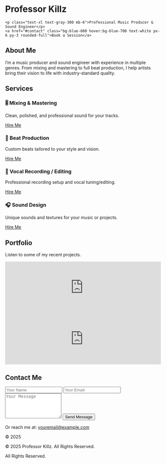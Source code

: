  <!DOCTYPE html>
<html lang="en">
<head>
  <meta charset="UTF-8">
  <meta name="viewport" content="width=device-width, initial-scale=1.0">
  <title>Music Producer & Sound Engineer</title>
  <script src="https://cdn.tailwindcss.com"></script>
</head>
<body class="bg-gray-900 text-white font-sans">

  <!-- Header / Hero -->
<h1 class="text-5xl font-bold mb-4">Professor Killz</h1>

    <p class="text-xl text-gray-300 mb-6">Professional Music Producer & Sound Engineer</p>
    <a href="#contact" class="bg-blue-600 hover:bg-blue-700 text-white px-6 py-3 rounded-full">Book a Session</a>
  </section><style>
  .neon-text {
    font-family: 'Orbitron', sans-serif;
    color: #0ff;
    text-shadow:
      0 0 5px #0ff,
      0 0 10px #0ff,
      0 0 20px #0ff,
      0 0 40px #0ff;
  }
</style><style>
  .neon-text {
    font-family: 'Orbitron', sans-serif;
    color: #0ff;
    text-shadow:
      0 0 5px #0ff,
      0 0 10px #0ff,
      0 0 20px #0ff,
      0 0 40px #0ff;
  }
</style>



  <!-- About -->
  <section id="about" class="py-20 px-6 max-w-4xl mx-auto text-center">
    <h2 class="text-3xl font-bold mb-6">About Me</h2>
    <p class="text-gray-300 leading-relaxed">I’m a music producer and sound engineer with experience in multiple genres. From mixing and mastering to full beat production, I help artists bring their vision to life with industry-standard quality.</p>
  </section>

  <!-- Services -->
  <section id="services" class="py-20 bg-gray-800 px-6">
    <h2 class="text-3xl font-bold text-center mb-10">Services</h2>
    <div class="grid md:grid-cols-2 gap-8 max-w-5xl mx-auto">
      <div class="bg-gray-700 p-6 rounded-2xl shadow">
        <h3 class="text-xl font-semibold mb-2">🎚️ Mixing & Mastering</h3>
        <p class="text-gray-300 mb-4">Clean, polished, and professional sound for your tracks.</p>
        <a href="#contact" class="text-blue-400 hover:underline">Hire Me</a>
      </div>
      <div class="bg-gray-700 p-6 rounded-2xl shadow">
        <h3 class="text-xl font-semibold mb-2">🎵 Beat Production</h3>
        <p class="text-gray-300 mb-4">Custom beats tailored to your style and vision.</p>
        <a href="#contact" class="text-blue-400 hover:underline">Hire Me</a>
      </div>
      <div class="bg-gray-700 p-6 rounded-2xl shadow">
        <h3 class="text-xl font-semibold mb-2">🎤 Vocal Recording / Editing</h3>
        <p class="text-gray-300 mb-4">Professional recording setup and vocal tuning/editing.</p>
        <a href="#contact" class="text-blue-400 hover:underline">Hire Me</a>
      </div>
      <div class="bg-gray-700 p-6 rounded-2xl shadow">
        <h3 class="text-xl font-semibold mb-2">🎧 Sound Design</h3>
        <p class="text-gray-300 mb-4">Unique sounds and textures for your music or projects.</p>
        <a href="#contact" class="text-blue-400 hover:underline">Hire Me</a>
      </div>
    </div>
  </section>

  <!-- Portfolio -->
  <section id="portfolio" class="py-20 px-6 max-w-5xl mx-auto text-center">
    <h2 class="text-3xl font-bold mb-6">Portfolio</h2>
    <p class="text-gray-300 mb-8">Listen to some of my recent projects.</p>
    <div class="grid md:grid-cols-2 gap-8">
      <iframe width="100%" height="166" scrolling="no" frameborder="no" allow="autoplay"
        src="https://w.soundcloud.com/player/?url=https%3A//api.soundcloud.com/tracks/yourtrackid"></iframe>
      <iframe width="100%" height="166" scrolling="no" frameborder="no" allow="autoplay"
        src="https://w.soundcloud.com/player/?url=https%3A//api.soundcloud.com/tracks/yourtrackid"></iframe>
    </div>
  </section>

  <!-- Contact -->
  <section id="contact" class="py-20 bg-gray-800 px-6">
    <h2 class="text-3xl font-bold text-center mb-6">Contact Me</h2>
    <form class="max-w-xl mx-auto space-y-4">
      <input type="text" placeholder="Your Name" class="w-full p-3 rounded bg-gray-700 text-white">
      <input type="email" placeholder="Your Email" class="w-full p-3 rounded bg-gray-700 text-white">
      <textarea placeholder="Your Message" rows="5" class="w-full p-3 rounded bg-gray-700 text-white"></textarea>
      <button type="submit" class="bg-blue-600 hover:bg-blue-700 px-6 py-3 rounded-full">Send Message</button>
    </form>
    <div class="text-center mt-6">
      <p>Or reach me at: <a href="mailto:youremail@example.com" class="text-blue-400">youremail@example.com</a></p>
    </div>
  </section>

  <!-- Footer -->
  <footer class="py-6 text-center text-gray-400 bg-gray-900">
    <p>© 2025 <p>© 2025 Professor Killz. All Rights Reserved.</p> All Rights Reserved.</p>
  </footer>

</body>
</html>
